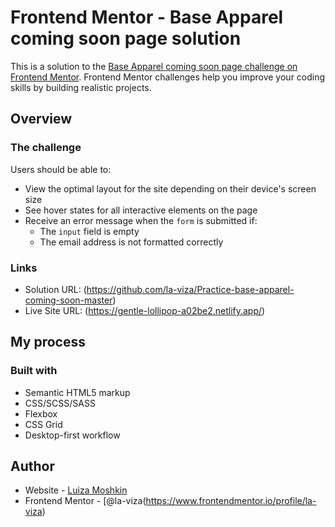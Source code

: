 # Frontend Mentor - Base Apparel coming soon page solution

This is a solution to the [Base Apparel coming soon page challenge on Frontend Mentor](https://www.frontendmentor.io/challenges/base-apparel-coming-soon-page-5d46b47f8db8a7063f9331a0). Frontend Mentor challenges help you improve your coding skills by building realistic projects. 


## Overview

### The challenge

Users should be able to:

- View the optimal layout for the site depending on their device's screen size
- See hover states for all interactive elements on the page
- Receive an error message when the `form` is submitted if:
  - The `input` field is empty
  - The email address is not formatted correctly


### Links

- Solution URL: (https://github.com/la-viza/Practice-base-apparel-coming-soon-master)
- Live Site URL: (https://gentle-lollipop-a02be2.netlify.app/)

## My process

### Built with

- Semantic HTML5 markup
- CSS/SCSS/SASS
- Flexbox
- CSS Grid
- Desktop-first workflow


## Author

- Website - [Luiza Moshkin](https://sharp-sinoussi-5ad738.netlify.app/)
- Frontend Mentor - [@la-viza(https://www.frontendmentor.io/profile/la-viza)
